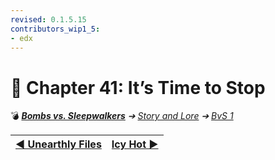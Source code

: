 ```yaml
---
revised: 0.1.5.15
contributors_wip1_5:
- edx
---
```


# 📄 Chapter 41: It’s Time to Stop

💣 ***[Bombs vs. Sleepwalkers][home]** ➔ [Story and Lore][story] ➔ [BvS 1][story_bvs1]*

| [◀️ Unearthly Files][prev] | [Icy Hot ▶️][next] |
| --: | :-- |

[home]: /README.md
[prev]: /story/bvs1/40_unearthly_files.md
[next]: /story/bvs1/42_icy_hot.md
[story]: /story/readme.md
[story_bvs1]: /story/bvs1/readme.md
